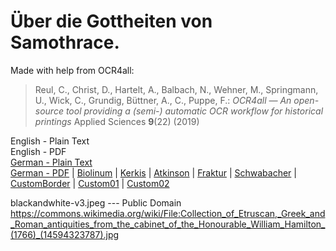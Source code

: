 # Über die Gottheiten von Samothrace.

Made with help from OCR4all:

> Reul, C., Christ, D., Hartelt, A., Balbach, N., Wehner, M., Springmann, U., Wick, C., Grundig, Büttner, A., C., Puppe, F.: *OCR4all — An open-source tool providing a (semi-) automatic OCR workflow for historical printings* Applied Sciences **9**(22) (2019)

English - Plain Text  
English - PDF  
[German - Plain Text](full-text-german.md)  
[German - PDF](https://cdn.solaranamnesis.com/Schelling/schelling_deities_samothrace_1815_german.pdf) | [Biolinum](https://cdn.solaranamnesis.com/Schelling/schelling_deities_samothrace_1815_german_biolinum.pdf) | [Kerkis](https://cdn.solaranamnesis.com/Schelling/schelling_deities_samothrace_1815_german_kerkis.pdf) | [Atkinson](https://cdn.solaranamnesis.com/Schelling/schelling_deities_samothrace_1815_german_atkinson.pdf) | [Fraktur](https://cdn.solaranamnesis.com/Schelling/schelling_deities_samothrace_1815_german_frak.pdf) | [Schwabacher](https://cdn.solaranamnesis.com/Schelling/schelling_deities_samothrace_1815_german_swab.pdf) | [CustomBorder](https://cdn.solaranamnesis.com/Schelling/schelling_deities_samothrace_1815_german_customborder.pdf) | [Custom01](https://cdn.solaranamnesis.com/Schelling/schelling_deities_samothrace_1815_german_custom-01.pdf) | [Custom02](https://cdn.solaranamnesis.com/Schelling/schelling_deities_samothrace_1815_german_custom-02.pdf)  

blackandwhite-v3.jpeg --- Public Domain https://commons.wikimedia.org/wiki/File:Collection_of_Etruscan,_Greek_and_Roman_antiquities_from_the_cabinet_of_the_Honourable_William_Hamilton_(1766)_(14594323787).jpg
